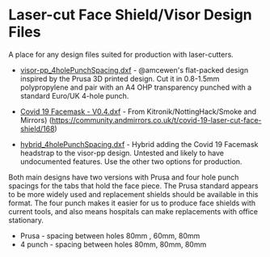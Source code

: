 # Laser-cut Face Shield/Visor Design Files

A place for any design files suited for production with laser-cutters.

 * [visor-pp_4holePunchSpacing.dxf](visor-pp_4holePunchSpacing.dxf) - @amcewen's flat-packed design inspired by the Prusa 3D printed design.  Cut it in 0.8-1.5mm polypropylene and pair with an A4 OHP transparency punched with a standard Euro/UK 4-hole punch.
 
 
*  [Covid 19 Facemask - V0.4.dxf](Covid%2019%20Facemask%20-%20V0.4.dxf) - From Kitronik/NottingHack/Smoke and Mirrors) (https://community.andmirrors.co.uk/t/covid-19-laser-cut-face-shield/168)

* [hybrid_4holePunchSpacing.dxf](hybrid_4holePunchSpacing.dxf) - Hybrid adding the Covid 19 Facemask headstrap to the visor-pp design. Untested and likely to have undocumented features. Use the other two options for production.

Both main designs have two versions with Prusa and four hole punch spacings for the tabs that hold the face piece. The Prusa standard appears to be more widely used and replacement shields should be available in this format. The four punch makes it easier for us to produce face shields with current tools, and also means hospitals can make replacements with office stationary. 

 * Prusa - spacing between holes 80mm , 60mm, 80mm
 * 4 punch - spacing between holes 80mm, 80mm, 80mm
